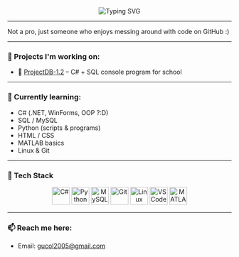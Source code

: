 <div align="center">
  <img src="https://readme-typing-svg.herokuapp.com?font=Fira+Code&pause=1000&color=58A6FF&center=true&vCenter=true&width=435&lines=Hi+there%2C+I'm+Na3ikus+%F0%9F%91%8B;Learning+and+experimenting;Enjoying+the+journey!" alt="Typing SVG" />
</div>

---

Not a pro, just someone who enjoys messing around with code on GitHub :)

---

### 🔭 Projects I'm working on:
- 🏫 [ProjectDB-1.2](https://github.com/Na3ikus/ProjectDB-1.2.git) – C# + SQL console program for school

---

### 🌱 Currently learning:
- C# (.NET, WinForms, OOP ?:D)
- SQL / MySQL
- Python (scripts & programs)
- HTML / CSS
- MATLAB basics
- Linux & Git

---

### 🧰 Tech Stack

<div align="center">
  <img src="https://cdn.jsdelivr.net/gh/devicons/devicon/icons/csharp/csharp-original.svg" width="40" alt="C#" />
  <img src="https://cdn.jsdelivr.net/gh/devicons/devicon/icons/python/python-original.svg" width="40" alt="Python" />
  <img src="https://cdn.jsdelivr.net/gh/devicons/devicon/icons/mysql/mysql-original.svg" width="40" alt="MySQL" />
  <img src="https://cdn.jsdelivr.net/gh/devicons/devicon/icons/git/git-original.svg" width="40" alt="Git" />
  <img src="https://cdn.jsdelivr.net/gh/devicons/devicon/icons/linux/linux-original.svg" width="40" alt="Linux" />
  <img src="https://cdn.jsdelivr.net/gh/devicons/devicon/icons/vscode/vscode-original.svg" width="40" alt="VSCode" />
  <img src="https://cdn.jsdelivr.net/gh/devicons/devicon/icons/matlab/matlab-original.svg" width="40" alt="MATLAB" />
</div>

---

### 📫 Reach me here:
- Email: gucol2005@gmail.com
